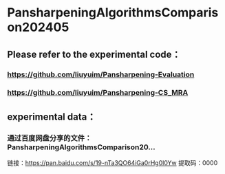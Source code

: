 # PansharpeningAlgorithmsComparison202405
## Please refer to the experimental code：
### https://github.com/liuyuim/Pansharpening-Evaluation
### https://github.com/liuyuim/Pansharpening-CS_MRA
## experimental data：
### 通过百度网盘分享的文件：PansharpeningAlgorithmsComparison20...
链接：https://pan.baidu.com/s/19-nTa3QO64iGa0rHg0l0Yw 
提取码：0000
